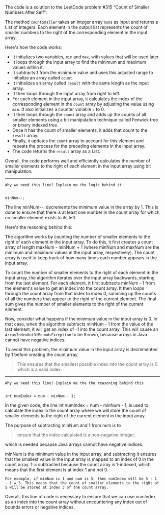 The code is a solution to the LeetCode problem #315 "Count of Smaller Numbers After Self". 

The method `countSmaller` takes an integer array `nums` as input and returns a List of integers. Each element in the output list represents the count of smaller numbers to the right of the corresponding element in the input array.

Here's how the code works:
- It initializes two variables, `min` and `max`, with values that will be used later.
- It loops through the input array to find the minimum and maximum values within it.
- It subtracts 1 from the minimum value and uses this adjusted range to initialize an array called `count`.
- It initializes an array called `result` with the same length as the input array.
- It then loops through the input array from right to left.
- For each element in the input array, it calculates the index of the corresponding element in the `count` array by adjusting the value using `min`. It also initializes a counter variable `c` to 0.
- It then loops through the `count` array and adds up the counts of all smaller elements using a bit manipulation technique called Fenwick tree or binary indexed tree.
- Once it has the count of smaller elements, it adds that count to the `result` array.
- Finally, it updates the `count` array to account for this element and repeats the process for the preceding elements in the input array.
- The code returns the `result` array as a List.

Overall, the code performs well and efficiently calculates the number of smaller elements to the right of each element in the input array using bit manipulation.

___

```
Why we need this line? Explain me the logic behind it


minNum--;
```

The line minNum--; decrements the minimum value in the array by 1. This is done to ensure that there is at least one number in the count array for which no smaller element exists to its left.

Here's the reasoning behind this:

The algorithm works by counting the number of smaller elements to the right of each element in the input array. To do this, it first creates a count array of length maxNum - minNum + 1 (where minNum and maxNum are the minimum and maximum values in the input array, respectively). The count array is used to keep track of how many times each number appears in the input array.

To count the number of smaller elements to the right of each element in the input array, the algorithm iterates over the input array backwards, starting from the last element. For each element, it first subtracts minNum - 1 from the element's value to get an index into the count array. It then loops through the count array from that index to index 0, summing up the counts of all the numbers that appear to the right of the current element. The final sum gives the number of smaller elements to the right of the current element.

Now, consider what happens if the minimum value in the input array is 0. In that case, when the algorithm subtracts minNum - 1 from the value of the last element, it will get an index of -1 into the count array. This will cause an `ArrayIndexOutOfBoundsException` to be thrown, because arrays in Java cannot have negative indices.

To avoid this problem, the minimum value in the input array is decremented by 1 before creating the count array. 

> This ensures that the smallest possible index into the count array is 0, which is a valid index.

___


```
Why we need this line? Explain me the the reasoning behind this


int numIndex = num - minNum - 1;
```

In the given code, the line int numIndex = num - minNum - 1; is used to calculate the index in the count array where we will store the count of smaller elements to the right of the current element in the input array.

The purpose of subtracting minNum and 1 from num is to 
> ensure that the index calculated is a non-negative integer, 

which is needed because Java arrays cannot have negative indices.

minNum is the minimum value in the input array, and subtracting it ensures that the smallest value in the input array is mapped to an index of 0 in the count array. 1 is subtracted because the count array is 1-indexed, which means that the first element is at index 1 and not 0.

```
For example, if minNum is 1 and num is 5, then numIndex will be 5 - 1 - 1 = 3. This means that the count of smaller elements to the right of 5 will be stored at index 3 of the count array.
```

Overall, this line of code is necessary to ensure that we can use numIndex as an index into the count array without encountering any index out of bounds errors or negative indices.